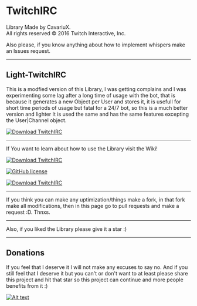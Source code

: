 # TwitchIRC
Library Made by CavariuX.      
All rights reserved © 2016 Twitch Interactive, Inc.

Also please, if you know anything about how to implement whispers make an Issues request.

***

## Light-TwitchIRC
This is a modfied version of this Library, I was getting complains and I was experimenting some lag after a long time of usage with the bot, that is because it generates a new Object per User and stores it, it is usefull for short time periods of usage but fatal for a 24/7 bot, so this is a much better version and lighter It is used the same and has the same features excepting the User|Channel object.

[![Download TwitchIRC](https://img.shields.io/badge/Light--TwitchIRC-v1.0-yellowgreen.svg)](https://github.com/CavariuX/TwitchIRC/releases/tag/Light_v1.0-Beta)

***

If You want to learn about how to use the Library visit the Wiki!                      

[![Download TwitchIRC](https://img.shields.io/badge/TwitchIRC-v1.0-green.svg?style=plastic)](https://github.com/CavariuX/TwitchIRC/releases/tag/v1.0-Beta)

[![GitHub license](https://img.shields.io/github/license/mashape/apistatus.svg?style=plastic)](https://github.com/CavariuX/TwitchIRC/blob/master/LICENSE)

[![Download TwitchIRC](https://img.shields.io/badge/Documentation-v1.0_Beta-orange.svg?style=plastic)](http://cavariux.github.io/TwitchIRC/)

***

If you think you can make any uptimization/things make a fork, in that fork make all modifications, then in this page go to pull requests and make a request :D. Thnxs.

***

Also, if you liked the Library please give it a star :)

***

## Donations

If you feel that I deserve it I will not make any excuses to say no. And if you still feel that I deserve it but you can't or don't want to at least please share this project and hit that star so this project can continue and more people benefits from it :)

[![Alt text](https://i.imgur.com/PrGfPLD.png "Donate with paypal")](https://www.paypal.com/cgi-bin/webscr?cmd=_s-xclick&hosted_button_id=A42KG4XUAQAA2)
